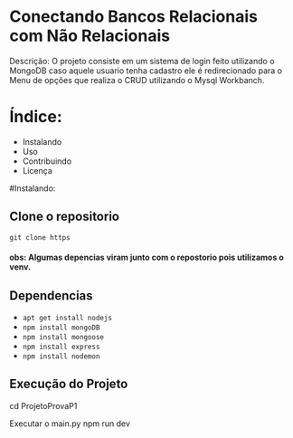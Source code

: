 # Conectando Bancos Relacionais com Não Relacionais

Descrição: O projeto consiste em um sistema de login feito utilizando o MongoDB caso aquele usuario tenha cadastro ele é redirecionado para o Menu de opções que realiza o CRUD utilizando o Mysql Workbanch.

# Índice:
 * Instalando
 * Uso
 * Contribuindo
 * Licença

#Instalando:

## Clone o repositorio

```git clone https```

#### obs: Algumas depencias viram junto com o repostorio pois utilizamos o venv.

## Dependencias

- ```apt get install nodejs```
- ```npm install mongoDB```
- ```npm install mongoose```
- ```npm install express```
- ```npm install nodemon```

## Execução do Projeto

cd ProjetoProvaP1

Executar o main.py
npm run dev
